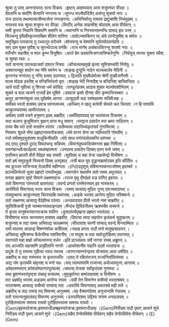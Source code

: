 

  
श्रुत्वा तु परम् आनन्दंभरतः सत्य विक्रमः ।हृष्टम् आज्ञापयाम् आस शत्रुघ्नंपर वीरहा  ॥   
दैवतानि च सर्वाणि चैत्यानि नगरस्य च ।सुगन्ध माल्यैर्वादित्रैर् अर्चन्तु शुचयो नराः  ॥   
राज दारास् तथामात्याःसैम्याःसेना गणाङ्गनाः ।अभिनिर्यान्तु रामस्य द्रष्टुम्शशि निभंमुखम्  ॥   
भरतस्य वचः श्रुत्वा शत्रुघ्नः पर वीरहा ।विष्टीर् अनेक साहस्रीश् चोदयाम् आस वीर्यवान्  ॥   
समी कुरुत निन्नानि विषमाणि समानि च ।स्थानानि च निरस्यन्ताम्नन्दि ग्रामाद् इतः परम्  ॥   
सिञ्चन्तु पृथिवीम्कृत्स्नाम्हिम शीतेन वारिणा ।ततोऽभ्यवकिरन् त्व् अंये लाजैःपुष्पैश् च सर्वतः  ॥   
समुच्छ्रित पताकास् तु रथ्याःपुर वरोत्तमे ।शोभयन्तु च वेश्मानि सूर्यस्योदयनंप्रति  ॥   
स्रग् दाम मुक्त पुष्पैश् च सुगन्धैःपञ्च वर्णकैः ।राज मार्गम् असंबाधंकिरन्तु शतशो नराः  ॥   
मत्तैर्नाग सहस्रैश् च शात कुम्भ विभूषितः ।अपरे हेम कक्ष्याभिःसगजाभिष्करेणुभिः ।निर्ययुस् त्वरया युक्ता रथैश् च सुमहा रथाः  ॥   
ततो यानाम्य् उपारूढाःसर्वा दशरत स्त्रियः ।कौसल्याम्प्रमुखे कृत्वा सुमित्राम्चापि निर्ययुः  ॥   
अश्वानाम्खुर शब्देन रथ नेमि स्वनेन च ।शङ्ख दुन्दुभि नादेन सञ्चचालेव मेदिनी  ॥   
कृत्स्नंच नगरंतत् तु नन्दि ग्रामम् उपागमत्  ॥ द्विजाति मुख्यैर्धर्मात्मा श्रेणी मुख्यैःसनैगमैः ।  
माल्य मोदक हस्तैश् च मन्त्रिभिर्भरतो वृतः ।शङ्ख भेरी निनादैश् च बन्दिभिश् चाभिवन्दितः  ॥   
आर्य पादौ गृहीत्वा तु शिरसा धर्म कोविदः ।पाण्डुरंछत्रम् आदाय शुक्ल माल्योपशोभितम्  ॥   
शुक्ले च वाल व्यजने राजार्हे हेम भूषिते ।उपवास कृशो दीनश् चीर कृष्णाजिनाम्बरः  ॥   
भ्रातुर् आगमनंश्रुत्वा तत् पूर्वंहर्षम् आगतः ।प्रत्युद्ययौ तदा रामंमहात्मा सचिवैःसह  ॥   
समीक्ष्य भरतो वाक्यम् उवाच पवनात्मजम् ।कच्चिन् न खलु कापेयी सेव्यते चल चित्तता ।न हि पश्यामि काकुत्स्थंरामम् आर्यंपरंतपम्  ॥   
अथैवम् उक्ते वचने हनूमान् इदम् अब्रवीत् ।अर्थंविज्ञापयन्न् एव भरतंसत्य विक्रमम्  ॥   
सदा फलान् कुसुमितान् वृक्षान् प्राप्य मधु स्रवान् ।भरद्वाज प्रसादेन मत्त भ्रमर नादितान्  ॥   
तस्य चैष वरो दत्तो वासवेन परंतप ।ससैम्यस्य तदातिथ्यंकृतंसर्व गुणाम्वितम्  ॥   
निस्वनः श्रूयते भीमः प्रहृष्टानाम्वनौकसाम् ।मंये वानर सेना सा नदीम्तरति गोमतीम्  ॥   
रजो वर्षंसमुद्भूतंपश्य वालुकिनीम्प्रति ।मंये साल वनंरंयंलोलयन्ति प्रवंगमाः  ॥   
तद् एतद् दृश्यते दूराद् विमलंचन्द्र सन्निभम् ।विमानंपुष्पकंदिव्यंमनसा ब्रह्म निर्मितम्  ॥   
रावणंबान्धवैःसार्धंहत्वा लब्धंमहात्मना ।धनदस्य प्रसादेन दिव्यम् एतन् मनो जवम्  ॥   
एतस्मिन् भ्रातरौ वीरौ वैदेह्या सह राघवौ ।सुग्रीवश् च महा तेजा राक्षसेन्द्रो विभीषणः  ॥   
ततो हर्ष समुद्भूतो निस्वनो दिवम् अस्पृशत् ।स्त्री बाल युव वृद्धानाम्रामोऽयम् इति कीर्तितः  ॥   
रथ कुञ्जर वाजिभ्यस् तेऽवतीर्य महीम्गताः ।(Pd)ददृशुस् तंविमानस्थंनराःसोमम् इवाम्बरे  ॥   
प्राञ्जलिर्भरतो भूत्वा प्रहृष्टो राघवोम्मुखः ।स्वागतेन यथार्थेन ततो रामम् अपूजयत्  ॥   
मनसा ब्रह्मणा सृष्टे विमाने लक्ष्मणाग्रजः ।रराज पृथु दीर्घाक्षो वज्र पाणिर् इवापरः  ॥   
ततो विमानाग्र गतंभरतो भ्रातरंतदा ।ववन्दे प्रणतो रामंमेरुस्थम् इव भास्करम्  ॥   
आरोपितो विमानंतद् भरतः सत्य विक्रमः ।रामम् आसाद्य मुदितः पुनर् एवाभ्यवादयत्  ॥   
तंसमुत्थाप्य काकुत्स्थश् चिरस्याक्षि पथंगतम् ।अङ्के भरतम् आरोप्य मुदितः परिषष्वजे  ॥   
ततो लक्ष्मणम् आसाद्य वैदेहीम्च परंतपः ।अभ्यवादयत प्रीतो भरतो नाम चाब्रवीत्  ॥   
सुग्रीवंकैकयी पुत्रो जाम्बवन्तंतथाङ्गदम् ।मैन्दंच द्विविदंनीलम् ऋषभंचैव सस्वजे  ॥   
ते कृत्वा मानुषंरूपंवानराःकाम रूपिणः ।कुशलंपर्यपृष्हन्त प्रहृष्टा भरतंतदा  ॥   
विभीषणंच भरतः सान्त्वयन् वाक्यम् अब्रवीत् ।दिष्ट्या त्वया सहायेन कृतंकर्म सुदुष्करम्  ॥   
शत्रुघ्नश् च तदा रामम् अभिवाद्य सलक्ष्मणम् ।सीतायाश् चरणौ पश्चाद् ववन्दे विनयाम्वितः  ॥   
रामो मातरम् आसाद्य विषण्णंशोक कर्शिताम् ।जग्राह प्रणतः पादौ मनो मातुष्प्रसादयन् ।  
अभिवाद्य सुमित्राम्च कैकेयीम्च यशस्विनीम् ।स मातॄश् च तदा सर्वाःपुरोहितम् उपागमत्  ॥   
स्वागतंते महा बाहो कौसल्यानन्द वर्धन ।इति प्राञ्जलयः सर्वे नागरा रामम् अब्रुवन्  ॥   
तंय् अञ्जलि सहस्राणि प्रगृहीतानि नागरैः ।आकोशानीव पद्मानि ददर्श भरताग्रजः  ॥   
पादुके ते तु रामस्य गृहीत्वा भरतः स्वयम् ।चरणाभ्याम्नरेन्द्रस्य योजयाम् आस धर्मवित्  ॥   
अब्रवीच् च तदा रामंभरतः स कृताञ्जलिः ।एतत् ते रक्षितंराजन् राज्यंनिर्यातितंमया  ॥   
अद्य जंम कृतार्थंमे संवृत्तश् च मनो रथः ।यस् त्वाम्पश्यामि राजानम् अयोध्याम्पुनर् आगतम्  ॥   
अवेक्षताम्भवान् कोशंकोष्ठागारंपुरंबलम् ।भवतस् तेजसा सर्वंकृतंदश गुणंमया  ॥   
तथा ब्रुवाणंभरतंदृष्ट्वा तंभ्रातृ वत्सलम् ।मुमुचुर्वानरा बाष्पंराक्षसश् च विभीषणः  ॥   
ततः प्रहर्षाद् भरतम् अङ्कम् आरोप्य राघवः ।ययौ तेन विमानेन ससैम्यो भरताश्रमम्  ॥   
भरताश्रमम् आसाद्य ससैम्यो राघवस् तदा ।अवतीर्य विमानाग्राद् अवतस्थे मही तले  ॥   
अब्रवीच् च तदा रामस् तद् विमानम् अनुत्तमम् ।वह वैश्रवणंदेवम् अनुजानामि गंयताम्  ॥   
ततो रामाभ्यनुज्ञातंतद् विमानम् अनुत्तमम् ।उत्तराम्दिशम् उद्दिश्य जगाम धनदालयम्  ॥   
पुरोहितस्यात्म समस्य राघवो पुरोहितस्यात्म समस्य राघवो ।(Gem)बृहस्पतेःशक्र;इवामराधीअब्बृहस्पतेःशक्र;इवामराधीअफ् ।(Gem)निपीड्य पादौ पृथग् आसने शुभे निपीड्य पादौ पृथग् आसने शुभे ।(Gem)सहैव तेनोपविवेश वीर्यवान् सहैव तेनोपविवेश वीर्यवान्  ॥ (E)(Gem)  
